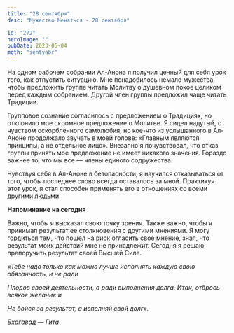 ```yaml
---
title: "28 сентября"
desc: "Мужество Меняться - 28 сентября"

id: "272"
heroImage: ""
pubDate: 2023-05-04
moth: "sentyabr"
---
```


На одном рабочем собрании Ал-Анона я получил ценный для себя урок того, как
отпустить ситуацию. Мне понадобилось немало мужества, чтобы предложить группе
читать Молитву о душевном покое целиком перед каждым собранием. Другой член
группы предложил чаще читать Традиции.

Групповое сознание согласилось с предложением о Традициях, но отклонило мое
скромное предложение о Молитве. Я сидел надутый, с чувством оскорбленного
самолюбия, но кое-что из услышанного в Ал-Аноне продолжало звучать в моей
голове: «Главным являются принципы, а не отдельное лицо». Внезапно я
почувствовал, что отказ группы принять мое предложение не имеет никакого
значения. Гораздо важнее то, что мы все — члены единого содружества.

Чувствуя себя в Ал-Аноне в безопасности, я научился отказываться от того,
чтобы последнее слово всегда оставалось за мной. Практикуя этот урок, я стал
способен применять его в отношениях со всеми другими людьми.

**Напоминание на сегодня**

Важно, чтобы я высказал свою точку зрения. Также важно, чтобы я принимал
результат ее столкновения с другими мнениями. Я могу гордиться тем, что пошел
на риск огласить свое мнение, зная, что результат моих действий мне не
принадлежит. Сегодня я решаю препоручить результат своей Высшей Силе.

_«Тебе надо только как можно лучше исполнять каждую свою обязанность, и не
ради_

_Плодов своей деятельности, а ради выполнения долга. Итак, отбрось всякое
желание и_

_Не бойся за результат, а исполняй свой долг»._

_Бхагавад — Гита_
